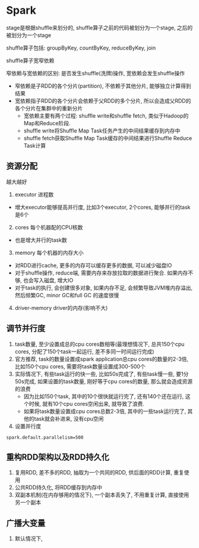 # Spark

stage是根据shuffle来划分的, shuffle算子之前的代码被划分为一个stage, 之后的被划分为一个stage

shuffle算子包括: groupByKey, countByKey, reduceByKey, join

shuffle算子宽窄依赖

窄依赖与宽依赖的区别: 是否发生shuffle(洗牌)操作, 宽依赖会发生shuffle操作
- 窄依赖是子RDD的各个分片(partition), 不依赖于其他分片, 能够独立计算得到结果
- 宽依赖指子RDD的各个分片会依赖于父RDD的多个分片, 所以会造成父RDD的各个分片在集群中的重新分片
  - 宽依赖主要有两个过程: shuffle write和shuffle fetch, 类似于Hadoop的Map和Reduce阶段.
  - shuffle write将Shuffle Map Task任务产生的中间结果缓存到内存中
  - shuffle fetch获取Shuffle Map Task缓存的中间结果进行Shuffle Reduce Task计算

## 资源分配
越大越好
1. executor 进程数
- 增大executor能够提高并行度, 比如3个executor, 2个cores, 能够并行的task是6个
2. cores 每个机器配的CPU核数
- 也是增大并行的task数
3. memory 每个机器的内存大小
- 对RDD进行cache, 更多的内存可以缓存更多的数据, 可以减少磁盘IO
- 对于shuffle操作, reduce端, 需要内存来存放拉取的数据进行聚合. 如果内存不够, 也会写入磁盘, 增大IO
- 对于task的执行, 会创建很多对象, 如果内存不足, 会频繁导致JVM堆内存溢出, 然后频繁GC, minor GC和full GC 的速度很慢
4. driver-memory driver的内存(影响不大)

## 调节并行度
1. task数量, 至少设置成总的cpu cores数相等(最理想情况下, 总共150个cpu cores, 分配了150个task一起运行, 差不多同一时间运行完成)
2. 官方推荐, task的数量设置成spark application总cpu cores的数量的2-3倍, 比如150个cpu cores, 需要将task数量设置成300-500个
3. 实际情况下, 有些task运行的快一些, 比如50s完成了, 有些task慢一些, 要1分50s完成, 如果设置的task数量, 刚好等于cpu cores的数量, 那么就会造成资源的浪费
   - 因为比如150个task, 其中的10个很快就运行完了, 还有140个还在运行, 这个时候, 就有10个cpu cores空闲出来, 就导致了浪费.
   - 如果将task数量设置成cpu cores总数2-3倍, 其中的一些task运行完了, 其他的task就会补进来, 没有cpu空闲
4. 设置并行度
```
spark.default.parallelism=500
```

## 重构RDD架构以及RDD持久化
1. 复用RDD, 差不多的RDD, 抽取为一个共同的RDD, 供后面的RDD计算, 重复使用
2. 公共RDD持久化, 将RDD缓存到内存中
3. 双副本机制(在内存够用的情况下), 一个副本丢失了, 不用重复计算, 直接使用另一个副本

## 广播大变量
1. 默认情况下, 